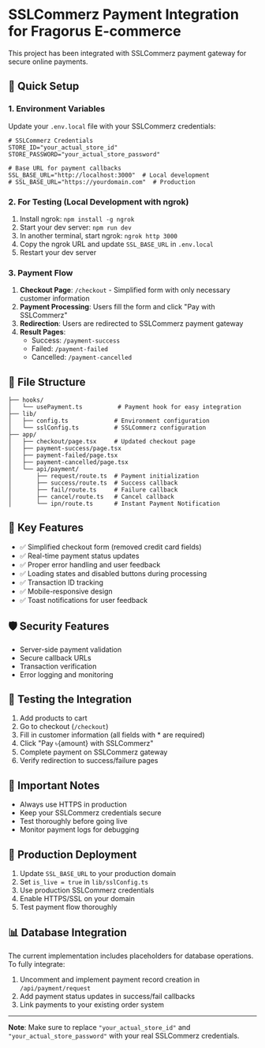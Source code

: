 # SSLCommerz Payment Integration for Fragorus E-commerce

This project has been integrated with SSLCommerz payment gateway for secure online payments.

## 🚀 Quick Setup

### 1. Environment Variables

Update your `.env.local` file with your SSLCommerz credentials:

```env
# SSLCommerz Credentials
STORE_ID="your_actual_store_id"
STORE_PASSWORD="your_actual_store_password"

# Base URL for payment callbacks
SSL_BASE_URL="http://localhost:3000"  # Local development
# SSL_BASE_URL="https://yourdomain.com"  # Production
```

### 2. For Testing (Local Development with ngrok)

1. Install ngrok: `npm install -g ngrok`
2. Start your dev server: `npm run dev`
3. In another terminal, start ngrok: `ngrok http 3000`
4. Copy the ngrok URL and update `SSL_BASE_URL` in `.env.local`
5. Restart your dev server

### 3. Payment Flow

1. **Checkout Page**: `/checkout` - Simplified form with only necessary customer information
2. **Payment Processing**: Users fill the form and click "Pay with SSLCommerz"
3. **Redirection**: Users are redirected to SSLCommerz payment gateway
4. **Result Pages**:
   - Success: `/payment-success`
   - Failed: `/payment-failed`
   - Cancelled: `/payment-cancelled`

## 📁 File Structure

```
├── hooks/
│   └── usePayment.ts          # Payment hook for easy integration
├── lib/
│   ├── config.ts             # Environment configuration
│   └── sslConfig.ts          # SSLCommerz configuration
├── app/
│   ├── checkout/page.tsx     # Updated checkout page
│   ├── payment-success/page.tsx
│   ├── payment-failed/page.tsx
│   ├── payment-cancelled/page.tsx
│   └── api/payment/
│       ├── request/route.ts  # Payment initialization
│       ├── success/route.ts  # Success callback
│       ├── fail/route.ts     # Failure callback
│       ├── cancel/route.ts   # Cancel callback
│       └── ipn/route.ts      # Instant Payment Notification
```

## 🔧 Key Features

- ✅ Simplified checkout form (removed credit card fields)
- ✅ Real-time payment status updates
- ✅ Proper error handling and user feedback
- ✅ Loading states and disabled buttons during processing
- ✅ Transaction ID tracking
- ✅ Mobile-responsive design
- ✅ Toast notifications for user feedback

## 🛡️ Security Features

- Server-side payment validation
- Secure callback URLs
- Transaction verification
- Error logging and monitoring

## 📱 Testing the Integration

1. Add products to cart
2. Go to checkout (`/checkout`)
3. Fill in customer information (all fields with * are required)
4. Click "Pay ৳{amount} with SSLCommerz"
5. Complete payment on SSLCommerz gateway
6. Verify redirection to success/failure pages

## 🚨 Important Notes

- Always use HTTPS in production
- Keep your SSLCommerz credentials secure
- Test thoroughly before going live
- Monitor payment logs for debugging

## 🔄 Production Deployment

1. Update `SSL_BASE_URL` to your production domain
2. Set `is_live = true` in `lib/sslConfig.ts`
3. Use production SSLCommerz credentials
4. Enable HTTPS/SSL on your domain
5. Test payment flow thoroughly

## 📊 Database Integration

The current implementation includes placeholders for database operations. To fully integrate:

1. Uncomment and implement payment record creation in `/api/payment/request`
2. Add payment status updates in success/fail callbacks
3. Link payments to your existing order system

---

**Note**: Make sure to replace `"your_actual_store_id"` and `"your_actual_store_password"` with your real SSLCommerz credentials.

